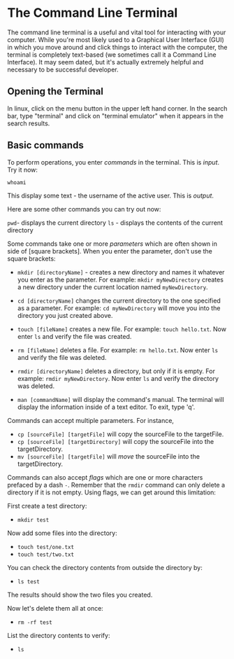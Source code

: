 # The Command Line Terminal

The command line terminal is a useful and vital tool for interacting with your computer. While you're most likely used to a Graphical User Interface (GUI) in which you move around and click things to interact with the computer, the terminal is completely text-based (we sometimes call it a Command Line Interface). It may seem dated, but it's actually extremely helpful and necessary to be successful developer.

## Opening the Terminal

In linux, click on the menu button in the upper left hand corner.
In the search bar, type "terminal" and click on "terminal emulator" when it appears in the search results.

## Basic commands

To perform operations, you enter _commands_ in the terminal. This is _input_. Try it now:

`whoami`

This display some text - the username of the active user. This is _output_.

Here are some other commands you can try out now:

`pwd`- displays the current directory
`ls` - displays the contents of the current directory

Some commands take one or more _parameters_ which are often shown in side of [square brackets]. When you enter the parameter, don't use the square brackets:

- `mkdir [directoryName]` - creates a new directory and names it whatever you enter as the parameter.
For example: `mkdir myNewDirectory` creates a new directory under the current location named `myNewDirectory`.

- `cd [directoryName]` changes the current directory to the one specified as a parameter.
For example: `cd myNewDirectory` will move you into the directory you just created above.

- `touch [fileName]` creates a new file.
For example: `touch hello.txt`. Now enter `ls` and verify the file was created.

- `rm [fileName]` deletes a file.
For example: `rm hello.txt`. Now enter `ls` and verify the file was deleted.

- `rmdir [directoryName]` deletes a directory, but only if it is empty.
For example: `rmdir myNewDirectory`. Now enter `ls` and verify the directory was deleted.

- `man [commandName]` will display the command's manual. The terminal will display the information inside of a text editor. To exit, type 'q'.

Commands can accept multiple parameters. For instance,

- `cp [sourceFile] [targetFile]` will copy the sourceFile to the targetFile.
- `cp [sourceFile] [targetDirectory]` will copy the sourceFile into the targetDirectory.
- `mv [sourceFile] [targetFile]` will _move_ the sourceFile into the targetDirectory.

Commands can also accept _flags_ which are one or more characters prefaced by a dash `-`.
Remember that the `rmdir` command can only delete a directory if it is not empty. Using flags, we can get around this limitation:

First create a test directory:

- `mkdir test`

Now add some files into the directory:

- `touch test/one.txt`
- `touch test/two.txt`

You can check the directory contents from outside the directory by:

- `ls test`

The results should show the two files you created.

Now let's delete them all at once:

- `rm -rf test`

List the directory contents to verify:

- `ls`
